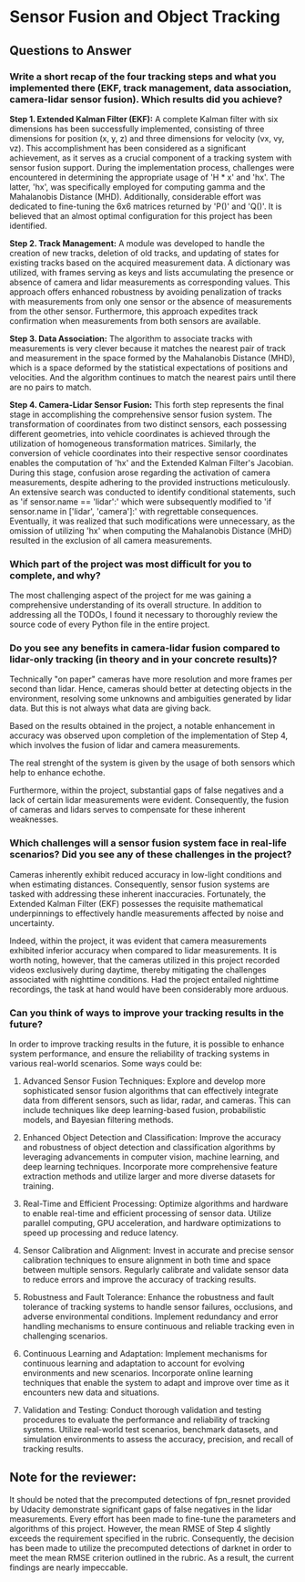 # Sensor Fusion and Object Tracking

## Questions to Answer

### Write a short recap of the four tracking steps and what you implemented there (EKF, track management, data association, camera-lidar sensor fusion). Which results did you achieve? 

**Step 1. Extended Kalman Filter (EKF):** A complete Kalman filter with six dimensions has been successfully implemented, consisting of three dimensions for position (x, y, z) and three dimensions for velocity (vx, vy, vz). This accomplishment has been considered as a significant achievement, as it serves as a crucial component of a tracking system with sensor fusion support. During the implementation process, challenges were encountered in determining the appropriate usage of 'H * x' and 'hx'. The latter, 'hx', was specifically employed for computing gamma and the Mahalanobis Distance (MHD). Additionally, considerable effort was dedicated to fine-tuning the 6x6 matrices returned by 'P()' and 'Q()'. It is believed that an almost optimal configuration for this project has been identified.

**Step 2. Track Management:** A module was developed to handle the creation of new tracks, deletion of old tracks, and updating of states for existing tracks based on the acquired measurement data. A dictionary was utilized, with frames serving as keys and lists accumulating the presence or absence of camera and lidar measurements as corresponding values. This approach offers enhanced robustness by avoiding penalization of tracks with measurements from only one sensor or the absence of measurements from the other sensor. Furthermore, this approach expedites track confirmation when measurements from both sensors are available. 

**Step 3. Data Association:** The algorithm to associate tracks with measurements is very clever because it matches the nearest pair of track and measurement in the space formed by the Mahalanobis Distance (MHD), which is a space deformed by the statistical expectations of positions and velocities. And the algorithm continues to match the nearest pairs until there are no pairs to match.

**Step 4. Camera-Lidar Sensor Fusion:** This forth step represents the final stage in accomplishing the comprehensive sensor fusion system. The transformation of coordinates from two distinct sensors, each possessing different geometries, into vehicle coordinates is achieved through the utilization of homogeneous transformation matrices. Similarly, the conversion of vehicle coordinates into their respective sensor coordinates enables the computation of 'hx' and the Extended Kalman Filter's Jacobian. During this stage, confusion arose regarding the activation of camera measurements, despite adhering to the provided instructions meticulously. An extensive search was conducted to identify conditional statements, such as 'if sensor.name == 'lidar':' which were subsequently modified to 'if sensor.name in ['lidar', 'camera']:' with regrettable consequences. Eventually, it was realized that such modifications were unnecessary, as the omission of utilizing 'hx' when computing the Mahalanobis Distance (MHD) resulted in the exclusion of all camera measurements.

### Which part of the project was most difficult for you to complete, and why?

The most challenging aspect of the project for me was gaining a comprehensive understanding of its overall structure. In addition to addressing all the TODOs, I found it necessary to thoroughly review the source code of every Python file in the entire project.
    
### Do you see any benefits in camera-lidar fusion compared to lidar-only tracking (in theory and in your concrete results)?
Technically "on paper" cameras have more resolution and more frames per second than lidar. Hence, cameras should better at detecting objects in the environment, resolving some unknowns and ambiguities generated by lidar data. But this is not always what data are giving back.

Based on the results obtained in the project, a notable enhancement in accuracy was observed upon completion of the implementation of Step 4, which involves the fusion of lidar and camera measurements. 

The real strenght of the system is given by the usage of both sensors which help to enhance echothe.

Furthermore, within the project, substantial gaps of false negatives and a lack of certain lidar measurements were evident. Consequently, the fusion of cameras and lidars serves to compensate for these inherent weaknesses.
    
### Which challenges will a sensor fusion system face in real-life scenarios? Did you see any of these challenges in the project?

Cameras inherently exhibit reduced accuracy in low-light conditions and when estimating distances. Consequently, sensor fusion systems are tasked with addressing these inherent inaccuracies. Fortunately, the Extended Kalman Filter (EKF) possesses the requisite mathematical underpinnings to effectively handle measurements affected by noise and uncertainty.


Indeed, within the project, it was evident that camera measurements exhibited inferior accuracy when compared to lidar measurements. It is worth noting, however, that the cameras utilized in this project recorded videos exclusively during daytime, thereby mitigating the challenges associated with nighttime conditions. Had the project entailed nighttime recordings, the task at hand would have been considerably more arduous.

### Can you think of ways to improve your tracking results in the future?
In order to improve tracking results in the future, it is possible to enhance system performance, and ensure the reliability of tracking systems in various real-world scenarios.
Some ways could be:

1. Advanced Sensor Fusion Techniques: Explore and develop more sophisticated sensor fusion algorithms that can effectively integrate data from different sensors, such as lidar, radar, and cameras. This can include techniques like deep learning-based fusion, probabilistic models, and Bayesian filtering methods.

2. Enhanced Object Detection and Classification: Improve the accuracy and robustness of object detection and classification algorithms by leveraging advancements in computer vision, machine learning, and deep learning techniques. Incorporate more comprehensive feature extraction methods and utilize larger and more diverse datasets for training.

3. Real-Time and Efficient Processing: Optimize algorithms and hardware to enable real-time and efficient processing of sensor data. Utilize parallel computing, GPU acceleration, and hardware optimizations to speed up processing and reduce latency.

4. Sensor Calibration and Alignment: Invest in accurate and precise sensor calibration techniques to ensure alignment in both time and space between multiple sensors. Regularly calibrate and validate sensor data to reduce errors and improve the accuracy of tracking results.

5. Robustness and Fault Tolerance: Enhance the robustness and fault tolerance of tracking systems to handle sensor failures, occlusions, and adverse environmental conditions. Implement redundancy and error handling mechanisms to ensure continuous and reliable tracking even in challenging scenarios.

6. Continuous Learning and Adaptation: Implement mechanisms for continuous learning and adaptation to account for evolving environments and new scenarios. Incorporate online learning techniques that enable the system to adapt and improve over time as it encounters new data and situations.

7. Validation and Testing: Conduct thorough validation and testing procedures to evaluate the performance and reliability of tracking systems. Utilize real-world test scenarios, benchmark datasets, and simulation environments to assess the accuracy, precision, and recall of tracking results.

## Note for the reviewer:

It should be noted that the precomputed detections of fpn_resnet provided by Udacity demonstrate significant gaps of false negatives in the lidar measurements. Every effort has been made to fine-tune the parameters and algorithms of this project. However, the mean RMSE of Step 4 slightly exceeds the requirement specified in the rubric. Consequently, the decision has been made to utilize the precomputed detections of darknet in order to meet the mean RMSE criterion outlined in the rubric. As a result, the current findings are nearly impeccable.
